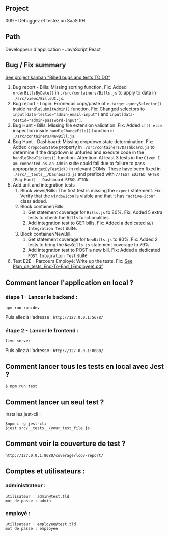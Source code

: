## Project
009 - Débuggez et testez un SaaS RH

## Path 
Développeur d'application - JavaScript React

## Bug / Fix summary 

[See project kanban "Billed bugs and tests TO DO"](https://www.notion.so/a7a612fc166747e78d95aa38106a55ec?v=2a8d3553379c4366b6f66490ab8f0b90)

1. Bug report - Bills: Missing sorting function. Fix: Added `orderBillsByDate()` in `./src/containers/Bills.js` to apply to data in `./src/views/BillsUI.js`.
2. Bug report - Login: Erroneous copy/paste of `e.target.querySelector()` inside `handleSubmitAdmin()` function. Fix: Changed selectors to `input[data-testid="admin-email-input"]` and `input[data-testid="admin-password-input"]`. 
3. Bug Hunt - Bills: Missing file extension validation. Fix: Added `if() else` inspection inside `handleChangeFile()` function in `./src/containers/NewBill.js`.
4. Bug Hunt - Dashboard: Missing dropdown state determination. Fix: Added `dropdownState` property in `./src/containers/Dashboard.js` to determine if the dropdown is unfurled and execute code in the `handleShowTickets()` function. Attention: At least 3 tests in the `Given I am connected as an Admin` suite could fail due to failure to pass appropriate `getByTestId()` in relevant DOMs. These have been fixed in `./src/__tests__/Dashboard.js` and prefixed with `//TEST EDITED AFTER [Bug Hunt] - Dashboard RESOLUTION`.
5. Add unit and integration tests
    1. Block views/Bills: The first test is missing the `expect` statement. Fix: Verify that the `windowIcon` is visible and that it has `"active-icon"` class added.
    2. Block container/Bills: 
        1. Get statement coverage for `Bills.js` to 80%. Fix: Added 5 extra tests to check the `Bills` functionalities.
        2. Add integration test to GET bills. Fix: Added a dedicated `GET Integration Test` suite.
    3. Block container/NewBill: 
        1. Get statement coverage for `NewBills.js` to 80%. Fix: Added 2 tests to bring the `NewBills.js` statement coverage to 79%.
        2. Add integration test to POST a new bill. Fix: Added a dedicated `POST Integration Test` suite.
6. Test E2E - Parcours Employé: Write up the tests. Fix: [See Plan_de_tests_End-To-End_(Employee).pdf](./src/assets/documents/Plan_de_tests_End-To-End_(Employee).pdf)


## Comment lancer l'application en local ?

### étape 1 - Lancer le backend :

```
npm run run:dev
```

Puis allez à l'adresse : `http://127.0.0.1:5678/`

### étape 2 - Lancer le frontend :

```
live-server
```

Puis allez à l'adresse : `http://127.0.0.1:8080/`


## Comment lancer tous les tests en local avec Jest ?

```
$ npm run test
```

## Comment lancer un seul test ?

Installez jest-cli :

```
$npm i -g jest-cli
$jest src/__tests__/your_test_file.js
```

## Comment voir la couverture de test ?

`http://127.0.0.1:8080/coverage/lcov-report/`

## Comptes et utilisateurs :

### administrateur : 
```
utilisateur : admin@test.tld 
mot de passe : admin
```
### employé :
```
utilisateur : employee@test.tld
mot de passe : employee
```
